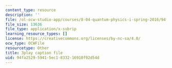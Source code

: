 ```yaml
---
content_type: resource
description: ''
file: /ol-ocw-studio-app/courses/8-04-quantum-physics-i-spring-2016/94fa252959415ec1833216910f92d54d_i-bP2OkQxUI.vtt
file_size: 13636
file_type: application/x-subrip
learning_resource_types: []
license: https://creativecommons.org/licenses/by-nc-sa/4.0/
ocw_type: OCWFile
resourcetype: Other
title: 3play caption file
uid: 94fa2529-5941-5ec1-8332-16910f92d54d
---
```

